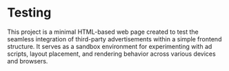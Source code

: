 # Testing
This project is a minimal HTML-based web page created to test the seamless integration of third-party advertisements within a simple frontend structure. It serves as a sandbox environment for experimenting with ad scripts, layout placement, and rendering behavior across various devices and browsers.

